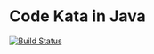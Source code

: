 Code Kata in Java
==========

[![Build Status](https://travis-ci.org/mkuthan/kata-java.png)](https://travis-ci.org/mkuthan/kata-java)


